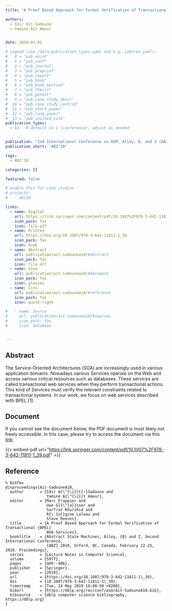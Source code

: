 ```yaml
---
title: "A Proof Based Approach for Formal Verification of Transactional BPEL Web Services"

authors:
  - Idir Aït-Sadoune
  - Yamine Aït Ameur


date: 2010-01-01

# Legend (see /data/publication_types.yaml and e.g. i18n/en.yaml): 
#   0 = "pub_uncat"
#   1 = "pub_conf"
#   2 = "pub_journal"
#   3 = "pub_preprint"
#   4 = "pub_report"
#   5 = "pub_book"
#   6 = "pub_book_section"
#   7 = "pub_thesis"
#   8 = "pub_patent"
#   9 = "pub_case_study_descr"
#  10 = "pub_case_study_contrib"
#  11 = "pub_short_paper"
#  12 = "pub_long_paper"
#  13 = "pub_invited_talk"
publication_types:
  - 11   # default is 1 (conference), adjust as needed


publication: "2nd International Conference on ASM, Alloy, B, and Z (ABZ'10)"
publication_short: "ABZ'10"

tags:
  - ABZ'10

categories: []

featured: false

# enable this for case studies
# projects:
#   - abz10

links:
  - name: Digital
    url: https://link.springer.com/content/pdf/10.1007%2F978-3-642-11811-1_39.pdf
    icon_pack: fas
    icon: file-pdf
  - name: Printed
    url: https://doi.org/10.1007/978-3-642-11811-1_39
    icon_pack: fas
    icon: book
  - name: Abstract
    url: publication/ait-sadounea10/#abstract
    icon_pack: fas
    icon: file-alt
  - name: View
    url: publication/ait-sadounea10/#document
    icon_pack: fas
    icon: glasses
  - name: Cite
    url: publication/ait-sadounea10/#reference
    icon_pack: fas
    icon: quote-right

#   - name: Source
#     url: publication/ait-sadounea10/#sources
#     icon_pack: fas
#     icon: database


---
```


## Abstract

The Service-Oriented Architectures (SOA) are increasingly used in various application domains. Nowadays various Services operate on the Web and access various critical resources such as databases. These services are called transactional web services when they perform transactional actions. This kind of Services must verify the relevant constraints related to transactional systems. In our work, we focus on web services described with BPEL [1].

## Document

If you cannot see the document below, the PDF document is most likely not freely accessible. In this case, please try to access the document via this <a href="https://link.springer.com/content/pdf/10.1007%2F978-3-642-11811-1_39.pdf">link</a>.

{{< embed-pdf url="https://link.springer.com/content/pdf/10.1007%2F978-3-642-11811-1_39.pdf" >}}

## Reference

```
% BibTex
@inproceedings{Ait-SadouneA10,
  author       = {Idir A{\"{\i}}t{-}Sadoune and
                  Yamine A{\"{\i}}t Ameur},
  editor       = {Marc Frappier and
                  Uwe Gl{\"{a}}sser and
                  Sarfraz Khurshid and
                  R{\'{e}}gine Laleau and
                  Steve Reeves},
  title        = {A Proof Based Approach for Formal Verification of Transactional {BPEL}
                  Web Services},
  booktitle    = {Abstract State Machines, Alloy, {B} and Z, Second International Conference,
                  {ABZ} 2010, Orford, QC, Canada, February 22-25, 2010. Proceedings},
  series       = {Lecture Notes in Computer Science},
  volume       = {5977},
  pages        = {405--406},
  publisher    = {Springer},
  year         = {2010},
  url          = {https://doi.org/10.1007/978-3-642-11811-1\_39},
  doi          = {10.1007/978-3-642-11811-1\_39},
  timestamp    = {Tue, 14 May 2019 10:00:50 +0200},
  biburl       = {https://dblp.org/rec/conf/asm/Ait-SadouneA10.bib},
  bibsource    = {dblp computer science bibliography, https://dblp.org}
}


```

<!-- # add information for case study papers (if available)
## Sources

- **Used formal method:**
  [ASM](/method/asm)
- **Resources and tools:**
  Asmeta

For more information, please contact the <a href ="mailto:silvia.bonfanti@unibg.it;arcaini@nii.ac.jp;angelo.gargantini@unibg.it;scandurra@unibg.it;elvinia.riccobene@unimi.it">authors</a>-->

